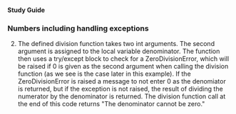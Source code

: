#### Study Guide

### Numbers including handling exceptions

2. The defined division function takes two int arguments. The second argument
is assigned to the local variable denominator. The function then uses a try/except
block to check for a ZeroDivisionError, which will be raised if 0 is given as
the second argument when calling the division function (as we see is the case 
later in this example). If the ZeroDivisionError is raised a message to not enter
0 as the denomiator is returned, but if the exception is not raised, the result
of dividing the numerator by the denominator is returned. The division function
call at the end of this code returns "The denominator cannot be zero."  